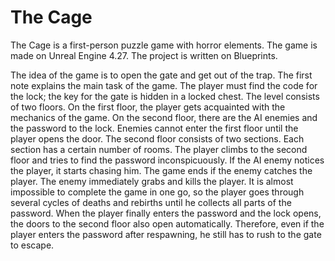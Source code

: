 # The Cage
The Cage is a first-person puzzle game with horror elements. The game is made on Unreal Engine 4.27. The project is written on Blueprints.

The idea of the game is to open the gate and get out of the trap. The first note explains the main task of the game. The player must find the code for the lock; the key for the gate is hidden in a locked chest. The level consists of two floors. On the first floor, the player gets acquainted with the mechanics of the game. On the second floor, there are the AI enemies and the password to the lock. Enemies cannot enter the first floor until the player opens the door. The second floor consists of two sections. Each section has a certain number of rooms. The player climbs to the second floor and tries to find the password inconspicuously. If the AI enemy notices the player, it starts chasing him. The game ends if the enemy catches the player. The enemy immediately grabs and kills the player. It is almost impossible to complete the game in one go, so the player goes through several cycles of deaths and rebirths until he collects all parts of the password. When the player finally enters the password and the lock opens, the doors to the second floor also open automatically. Therefore, even if the player enters the password after respawning, he still has to rush to the gate to escape.
